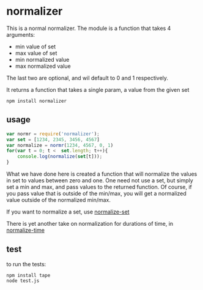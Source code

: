 # normalizer
This is a normal normalizer.  The module is a function that takes 4 arguments:
* min value of set
* max value of set
* min normalized value
* max normalized value

The last two are optional, and wil default to 0 and 1 respectively.

It returns a function that takes a single param, a value from the given set
```
npm install normalizer
```
## usage
```js
var normr = require('normalizer');
var set = [1234, 2345, 3456, 4567]
var normalize = normr(1234, 4567, 0, 1)
for(var t = 0; t <  set.length; t++){
	console.log(normalize(set[t]));
}
```
What we have done here is created a function that will normalize the values in set to values between zero and one.  One need not use a set, but simply set a min and max, and pass values to the returned function.  Of course, if you pass value that is outside of the min/max, you will get a normalized value outside of the normalized min/max.  

If you want to normalize a set, use [normalize-set](https://npmjs.org/package/normalize-set)

There is yet another take on normalization for durations of time, in [normalize-time](https://npmjs.org/package/normalize-time)

## test
to run the tests:
```
npm install tape
node test.js
```
 

